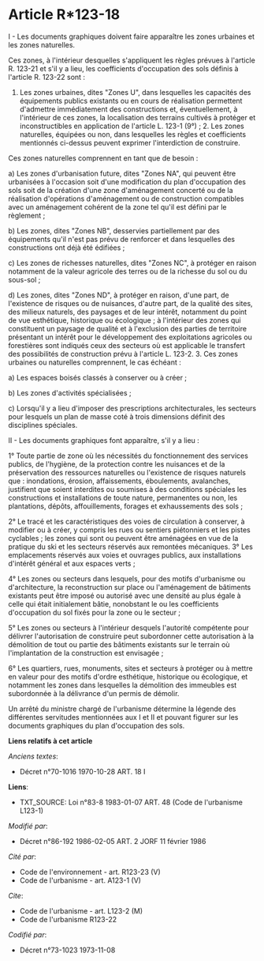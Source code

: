 # Article R*123-18

I - Les documents graphiques doivent faire apparaître les zones urbaines et les zones naturelles.

Ces zones, à l'intérieur desquelles s'appliquent les règles prévues à l'article R. 123-21 et s'il y a lieu, les coefficients
d'occupation des sols définis à l'article R. 123-22 sont :

1. Les zones urbaines, dites "Zones U", dans lesquelles les capacités des équipements publics existants ou en cours de
réalisation permettent d'admettre immédiatement des constructions et, éventuellement, à l'intérieur de ces zones, la
localisation des terrains cultivés à protéger et inconstructibles en application de l'article L. 123-1 (9°) ;    2. Les zones
naturelles, équipées ou non, dans lesquelles les règles et coefficients mentionnés ci-dessus peuvent exprimer l'interdiction
de construire.

Ces zones naturelles comprennent en tant que de besoin :

a)  Les zones d'urbanisation future, dites "Zones NA", qui peuvent être urbanisées à l'occasion soit d'une modification du
plan d'occupation des sols soit de la création d'une zone d'aménagement concerté ou de la réalisation d'opérations
d'aménagement ou de construction compatibles avec un aménagement cohérent de la zone tel qu'il est défini par le règlement ;

b) Les zones, dites "Zones NB", desservies partiellement par des équipements qu'il n'est pas prévu de renforcer et dans
lesquelles des constructions ont déjà été édifiées ;

c) Les zones de richesses naturelles, dites "Zones NC", à protéger en raison notamment de la valeur agricole des terres ou de
la richesse du sol ou du sous-sol ;

d) Les zones, dites "Zones ND", à protéger en raison, d'une part, de l'existence de risques ou de nuisances, d'autre part, de
la qualité des sites, des milieux naturels, des paysages et de leur intérêt, notamment du point de vue esthétique, historique
ou écologique ; à l'intérieur des zones qui constituent un paysage de qualité et à l'exclusion des parties de territoire
présentant un intérêt pour le développement des exploitations agricoles ou forestières sont indiqués ceux des secteurs où est
applicable le transfert des possibilités de construction prévu à l'article L. 123-2.    3. Ces zones urbaines ou naturelles
comprennent, le cas échéant :

a) Les espaces boisés classés à conserver ou à créer ;

b) Les zones d'activités spécialisées ;

c) Lorsqu'il y a lieu d'imposer des prescriptions architecturales, les secteurs pour lesquels un plan de masse coté à trois
dimensions définit des disciplines spéciales.

II - Les documents graphiques font apparaître, s'il y a lieu :

1° Toute partie de zone où les nécessités du fonctionnement des services publics, de l'hygiène, de la protection contre les
nuisances et de la préservation des ressources naturelles ou l'existence de risques naturels que : inondations, érosion,
affaissements, éboulements, avalanches, justifient que soient interdites ou soumises à des conditions spéciales les
constructions et installations de toute nature, permanentes ou non, les plantations, dépôts, affouillements, forages et
exhaussements des sols ;

2° Le tracé et les caractéristiques des voies de circulation à conserver, à modifier ou à créer, y compris les rues ou
sentiers piétonniers et les pistes cyclables ; les zones qui sont ou peuvent être aménagées en vue de la pratique du ski et
les secteurs réservés aux remontées mécaniques.    3° Les emplacements réservés aux voies et ouvrages publics, aux
installations d'intérêt général et aux espaces verts ;

4° Les zones ou secteurs dans lesquels, pour des motifs d'urbanisme ou d'architecture, la reconstruction sur place ou
l'aménagement de bâtiments existants peut être imposé ou autorisé avec une densité au plus égale à celle qui était
initialement bâtie, nonobstant le ou les coefficients d'occupation du sol fixés pour la zone ou le secteur ;

5° Les zones ou secteurs à l'intérieur desquels l'autorité compétente pour délivrer l'autorisation de construire peut
subordonner cette autorisation à la démolition de tout ou partie des bâtiments existants sur le terrain où l'implantation de
la construction est envisagée ;

6° Les quartiers, rues, monuments, sites et secteurs à protéger ou à mettre en valeur pour des motifs d'ordre esthétique,
historique ou écologique, et notamment les zones dans lesquelles la démolition des immeubles est subordonnée à la délivrance
d'un permis de démolir.

Un arrêté du ministre chargé de l'urbanisme détermine la légende des différentes servitudes mentionnées aux I et II et
pouvant figurer sur les documents graphiques du plan d'occupation des sols.

**Liens relatifs à cet article**

_Anciens textes_:

  - Décret n°70-1016 1970-10-28 ART. 18 I

**Liens**:

  - TXT_SOURCE: Loi n°83-8 1983-01-07 ART. 48 (Code de l'urbanisme L123-1)

_Modifié par_:

  - Décret n°86-192 1986-02-05 ART. 2 JORF 11 février 1986

_Cité par_:

  - Code de l'environnement - art. R123-23 (V)
  - Code de l'urbanisme - art. A123-1 (V)

_Cite_:

  - Code de l'urbanisme - art. L123-2 (M)
  - Code de l'urbanisme R123-22

_Codifié par_:

  - Décret n°73-1023 1973-11-08
